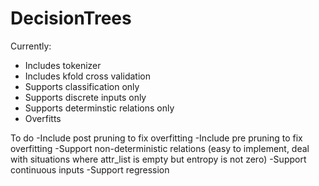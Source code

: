 # DecisionTrees

Currently:
- Includes tokenizer
- Includes kfold cross validation
- Supports classification only
- Supports discrete inputs only
- Supports determinstic relations only
- Overfitts 

To do
-Include post pruning to fix overfitting
-Include pre pruning to fix overfitting
-Support non-deterministic relations (easy to implement, deal with situations where attr_list is empty but entropy is not zero)
-Support continuous inputs
-Support regression
